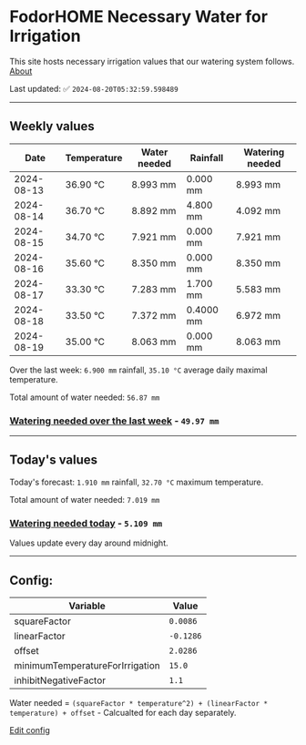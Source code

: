 # FodorHOME Necessary Water for Irrigation

This site hosts necessary irrigation values that our watering system follows. [About](https://github.com/redyau/irrigation)

Last updated: ✅ `2024-08-20T05:32:59.598489`

---

## Weekly values

| Date | Temperature | Water needed | Rainfall | Watering needed |
|-----|-----|-----|-----|-----|
| 2024-08-13 | 36.90 °C | 8.993 mm | 0.000 mm | 8.993 mm |
| 2024-08-14 | 36.70 °C | 8.892 mm | 4.800 mm | 4.092 mm |
| 2024-08-15 | 34.70 °C | 7.921 mm | 0.000 mm | 7.921 mm |
| 2024-08-16 | 35.60 °C | 8.350 mm | 0.000 mm | 8.350 mm |
| 2024-08-17 | 33.30 °C | 7.283 mm | 1.700 mm | 5.583 mm |
| 2024-08-18 | 33.50 °C | 7.372 mm | 0.4000 mm | 6.972 mm |
| 2024-08-19 | 35.00 °C | 8.063 mm | 0.000 mm | 8.063 mm |


Over the last week: `6.900 mm` rainfall, `35.10 °C` average daily maximal temperature.

Total amount of water needed: `56.87 mm`

### [Watering needed over the last week](lastweek.txt) - `49.97 mm`

---

## Today's values

Today's forecast: `1.910 mm` rainfall, `32.70 °C` maximum temperature.

Total amount of water needed: `7.019 mm`

### [Watering needed today](today.txt) - `5.109 mm`

Values update every day around midnight.

---

## Config:

| Variable | Value |
|-----|-----|
| squareFactor | `0.0086` |
| linearFactor | `-0.1286` |
| offset | `2.0286` |
| minimumTemperatureForIrrigation | `15.0` |
| inhibitNegativeFactor | `1.1` |

Water needed = `(squareFactor * temperature^2) + (linearFactor * temperature) + offset` - Calcualted for each day separately.

[Edit config](https://github.com/RedyAu/irrigation/edit/main/config.json)
